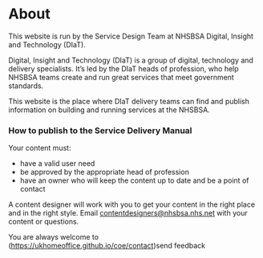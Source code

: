 # About

This website is run by the Service Design Team at NHSBSA Digital, Insight and Technology (DIaT).

Digital, Insight and Technology (DIaT) is a group of digital, technology and delivery specialists. It’s led by the DIaT heads of profession, who help NHSBSA teams create and run great services that meet government standards.

This website is the place where DIaT delivery teams can find and publish information on building and running services at the NHSBSA.

### How to publish to the Service Delivery Manual

Your content must:

- have a valid user need
- be approved by the appropriate head of profession
- have an owner who will keep the content up to date and be a point of contact

A content designer will work with you to get your content in the right place and in the right style.
Email <a href="mailto:contentdesigners@nhsbsa.nhs.net">contentdesigners@nhsbsa.nhs.net</a> with your content or questions.

You are always welcome to (https://ukhomeoffice.github.io/coe/contact)send feedback
